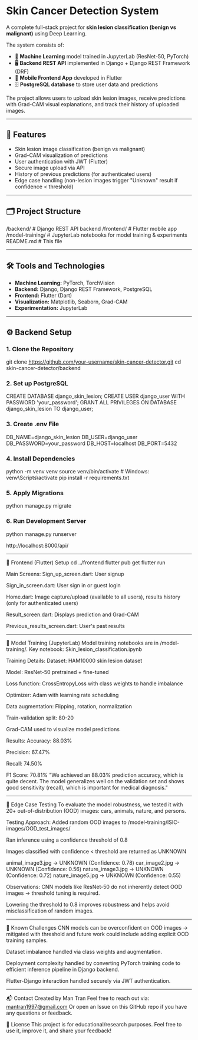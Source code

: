 # Skin Cancer Detection System

A complete full-stack project for **skin lesion classification (benign vs malignant)** using Deep Learning.  

The system consists of:

- 🧠 **Machine Learning** model trained in JupyterLab (ResNet-50, PyTorch)
- 🖥️ **Backend REST API** implemented in Django + Django REST Framework (DRF)
- 📱 **Mobile Frontend App** developed in Flutter
- 🗄️ **PostgreSQL database** to store user data and predictions

The project allows users to upload skin lesion images, receive predictions with Grad-CAM visual explanations, and track their history of uploaded images.

---

## 🚀 Features

- Skin lesion image classification (benign vs malignant)
- Grad-CAM visualization of predictions
- User authentication with JWT (Flutter)
- Secure image upload via API
- History of previous predictions (for authenticated users)
- Edge case handling (non-lesion images trigger "Unknown" result if confidence < threshold)

---

## 🗂️ Project Structure

/backend/ # Django REST API backend
/frontend/ # Flutter mobile app
/model-training/ # JupyterLab notebooks for model training & experiments
README.md # This file


---

## 🛠️ Tools and Technologies

- **Machine Learning:** PyTorch, TorchVision
- **Backend:** Django, Django REST Framework, PostgreSQL
- **Frontend:** Flutter (Dart)
- **Visualization:** Matplotlib, Seaborn, Grad-CAM
- **Experimentation:** JupyterLab

---

## ⚙️ Backend Setup

### 1. Clone the Repository

git clone https://github.com/your-username/skin-cancer-detector.git
cd skin-cancer-detector/backend

### 2. Set up PostgreSQL

CREATE DATABASE django_skin_lesion;
CREATE USER django_user WITH PASSWORD 'your_password';
GRANT ALL PRIVILEGES ON DATABASE django_skin_lesion TO django_user;

### 3. Create .env File
DB_NAME=django_skin_lesion
DB_USER=django_user
DB_PASSWORD=your_password
DB_HOST=localhost
DB_PORT=5432

### 4. Install Dependencies
python -m venv venv
source venv/bin/activate  # Windows: venv\Scripts\activate
pip install -r requirements.txt


### 5. Apply Migrations
python manage.py migrate

### 6. Run Development Server
python manage.py runserver

http://localhost:8000/api/

---

📱 Frontend (Flutter) Setup
cd ../frontend
flutter pub get
flutter run

Main Screens:
Sign_up_screen.dart: User signup

Sign_in_screen.dart: User sign in or guest login

Home.dart: Image capture/upload (available to all users), results history (only for authenticated users)

Result_screen.dart: Displays prediction and Grad-CAM

Previous_results_screen.dart: User's past results

---
📒 Model Training (JupyterLab)
Model training notebooks are in /model-training/.
Key notebook: Skin_lesion_classification.ipynb

Training Details:
Dataset: HAM10000 skin lesion dataset

Model: ResNet-50 pretrained + fine-tuned

Loss function: CrossEntropyLoss with class weights to handle imbalance

Optimizer: Adam with learning rate scheduling

Data augmentation: Flipping, rotation, normalization

Train-validation split: 80-20

Grad-CAM used to visualize model predictions

Results:
Accuracy: 88.03%

Precision: 67.47%

Recall: 74.50%

F1 Score: 70.81%
"We achieved an 88.03% prediction accuracy, which is quite decent. The model generalizes well on the validation set and shows good sensitivity (recall), which is important for medical diagnosis."

---
🧪 Edge Case Testing
To evaluate the model robustness, we tested it with 20+ out-of-distribution (OOD) images:
cars, animals, nature, and persons.

Testing Approach:
Added random OOD images to /model-training/ISIC-images/OOD_test_images/

Ran inference using a confidence threshold of 0.8

Images classified with confidence < threshold are returned as UNKNOWN

animal_image3.jpg -> UNKNOWN (Confidence: 0.78)
car_image2.jpg    -> UNKNOWN (Confidence: 0.56)
nature_image3.jpg -> UNKNOWN (Confidence: 0.72)
nature_image5.jpg -> UNKNOWN (Confidence: 0.55)

Observations:
CNN models like ResNet-50 do not inherently detect OOD images → threshold tuning is required.

Lowering the threshold to 0.8 improves robustness and helps avoid misclassification of random images.

---
🚧 Known Challenges
CNN models can be overconfident on OOD images → mitigated with threshold and future work could include adding explicit OOD training samples.

Dataset imbalance handled via class weights and augmentation.

Deployment complexity handled by converting PyTorch training code to efficient inference pipeline in Django backend.

Flutter-Django interaction handled securely via JWT authentication.

---
📬 Contact
Created by Man Tran
Feel free to reach out via: mantran1997@gmail.com
Or open an Issue on this GitHub repo if you have any questions or feedback.

📄 License
This project is for educational/research purposes.
Feel free to use it, improve it, and share your feedback!


